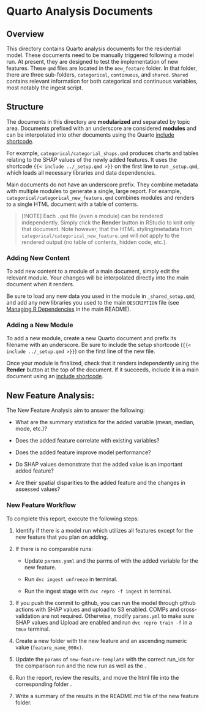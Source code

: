 # Quarto Analysis Documents

## Overview

This directory contains Quarto analysis documents for the residential model. These documents need to be manually triggered following a model run. At present, they are designed to test the implementation of new features. These `qmd` files are located in the `new_feature` folder. In that folder, there are three sub-folders, `categorical`, `continuous`, and `shared`. `Shared` contains relevant information for both categorical and continuous variables, most notably the ingest script.

## Structure

The documents in this directory are **modularized** and separated by topic area. Documents prefixed with an underscore are considered **modules** and can be interpolated into other documents using the Quarto [include shortcode](https://quarto.org/docs/authoring/includes.html).

For example, `categorical/categorial_shaps.qmd` produces charts and tables relating to the SHAP values of the newly added features. It uses the shortcode `{{< include ../_setup.qmd >}}` on the first line to run `_setup.qmd`, which loads all necessary libraries and data dependencies.

Main documents do not have an underscore prefix. They combine metadata with multiple modules to generate a single, large report. For example, `categorical/categorical_new_feature.qmd` combines modules and renders to a single HTML document with a table of contents.

> \[!NOTE\] Each `.qmd` file (even a module) can be rendered independently. Simply click the **Render** button in RStudio to knit only that document. Note however, that the HTML styling/metadata from `categorical/categorical_new_feature.qmd` will *not* apply to the rendered output (no table of contents, hidden code, etc.).

### Adding New Content

To add new content to a module of a main document, simply edit the relevant module. Your changes will be interpolated directly into the main document when it renders.

Be sure to load any new data you used in the module in `_shared_setup.qmd`, and add any new libraries you used to the main `DESCRIPTION` file (see [Managing R Dependencies](https://github.com/ccao-data/model-res-avm?tab=readme-ov-file#managing-r-dependencies) in the main README).

### Adding a New Module

To add a new module, create a new Quarto document and prefix its filename with an underscore. Be sure to include the setup shortcode (`{{< include ../_setup.qmd >}}`) on the first line of the new file.

Once your module is finalized, check that it renders independently using the **Render** button at the top of the document. If it succeeds, include it in a main document using an [include shortcode](https://quarto.org/docs/authoring/includes.html).

## New Feature Analysis:

The New Feature Analysis aim to answer the following:

-   What are the summary statistics for the added variable (mean, median, mode, etc.)?

-   Does the added feature correlate with existing variables?

-   Does the added feature improve model performance?

-   Do SHAP values demonstrate that the added value is an important added feature?

-   Are their spatial disparities to the added feature and the changes in assessed values?

### New Feature Workflow

To complete this report, execute the following steps:

1.  Identify if there is a model run which utilizes all features except for the new feature that you plan on adding.

2.  If there is no comparable runs:

    -   Update `params.yaml` and the parms of with the added variable for the new feature.

    -   Run `dvc ingest unfreeze` in terminal.

    -   Run the ingest stage with `dvc repro -f ingest` in terminal.

3.  If you push the commit to github, you can run the model through github actions with SHAP values and upload to S3 enabled. COMPs and cross-validation are not required. Otherwise, modify `params.yml` to make sure SHAP values and Upload are enabled and run `dvc repro train -f` in a `tmux` terminal.

4.  Create a new folder with the new feature and an ascending numeric value (`feature_name_000x)`.

5.  Update the `params` of `new-feature-template` with the correct run_ids for the comparison run and the new run as well as the .

6.  Run the report, review the results, and move the html file into the corresponding folder .

7.  Write a summary of the results in the README.md file of the new feature folder.
